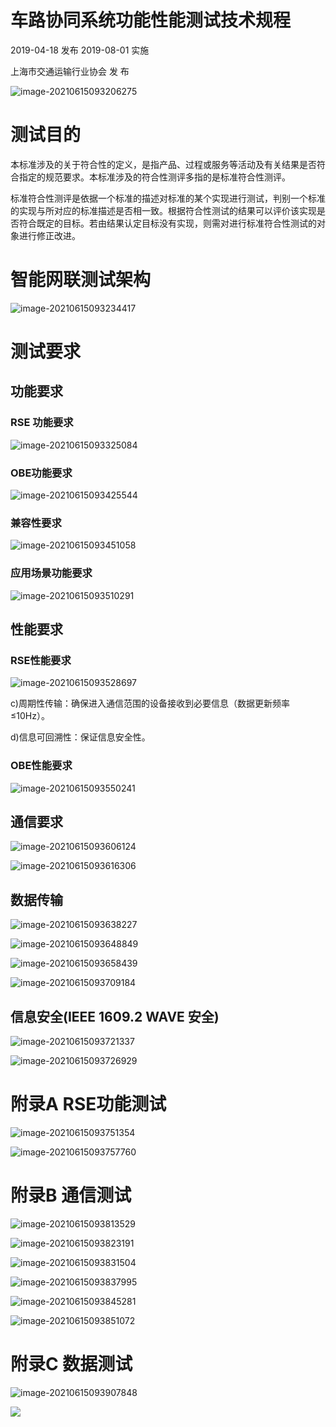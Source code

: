 # 车路协同系统功能性能测试技术规程

2019-04-18 发布 2019-08-01 实施

上海市交通运输行业协会 发 布

![image-20210615093206275](https://gitee.com/AiShiYuShiJiePingXing/img/raw/master/img/image-20210615093206275.png)

# 测试目的

本标准涉及的关于符合性的定义，是指产品、过程或服务等活动及有关结果是否符合指定的规范要求。本标准涉及的符合性测评多指的是标准符合性测评。

标准符合性测评是依据一个标准的描述对标准的某个实现进行测试，判别一个标准的实现与所对应的标准描述是否相一致。根据符合性测试的结果可以评价该实现是否符合既定的目标。若由结果认定目标没有实现，则需对进行标准符合性测试的对象进行修正改进。

# 智能网联测试架构

![image-20210615093234417](https://gitee.com/AiShiYuShiJiePingXing/img/raw/master/img/image-20210615093234417.png)

# 测试要求

## 功能要求

### RSE 功能要求

![image-20210615093325084](https://gitee.com/AiShiYuShiJiePingXing/img/raw/master/img/image-20210615093325084.png)

### OBE功能要求

![image-20210615093425544](https://gitee.com/AiShiYuShiJiePingXing/img/raw/master/img/image-20210615093425544.png)

### 兼容性要求

![image-20210615093451058](https://gitee.com/AiShiYuShiJiePingXing/img/raw/master/img/image-20210615093451058.png)

### 应用场景功能要求

![image-20210615093510291](https://gitee.com/AiShiYuShiJiePingXing/img/raw/master/img/image-20210615093510291.png)

## 性能要求

### RSE性能要求

![image-20210615093528697](https://gitee.com/AiShiYuShiJiePingXing/img/raw/master/img/image-20210615093528697.png)

c)周期性传输：确保进入通信范围的设备接收到必要信息（数据更新频率≤10Hz）。 

d)信息可回溯性：保证信息安全性。

### OBE性能要求

![image-20210615093550241](https://gitee.com/AiShiYuShiJiePingXing/img/raw/master/img/image-20210615093550241.png)

## 通信要求

![image-20210615093606124](https://gitee.com/AiShiYuShiJiePingXing/img/raw/master/img/image-20210615093606124.png)

![image-20210615093616306](https://gitee.com/AiShiYuShiJiePingXing/img/raw/master/img/image-20210615093616306.png)

## 数据传输

![image-20210615093638227](https://gitee.com/AiShiYuShiJiePingXing/img/raw/master/img/image-20210615093638227.png)

![image-20210615093648849](https://gitee.com/AiShiYuShiJiePingXing/img/raw/master/img/image-20210615093648849.png)

![image-20210615093658439](https://gitee.com/AiShiYuShiJiePingXing/img/raw/master/img/image-20210615093658439.png)

![image-20210615093709184](https://gitee.com/AiShiYuShiJiePingXing/img/raw/master/img/image-20210615093709184.png)

## 信息安全(IEEE 1609.2 WAVE 安全)

![image-20210615093721337](https://gitee.com/AiShiYuShiJiePingXing/img/raw/master/img/image-20210615093721337.png)

![image-20210615093726929](https://gitee.com/AiShiYuShiJiePingXing/img/raw/master/img/image-20210615093726929.png)

# 附录A	RSE功能测试

![image-20210615093751354](https://gitee.com/AiShiYuShiJiePingXing/img/raw/master/img/image-20210615093751354.png)

![image-20210615093757760](https://gitee.com/AiShiYuShiJiePingXing/img/raw/master/img/image-20210615093757760.png)

# 附录B 通信测试

![image-20210615093813529](https://gitee.com/AiShiYuShiJiePingXing/img/raw/master/img/image-20210615093813529.png)

![image-20210615093823191](https://gitee.com/AiShiYuShiJiePingXing/img/raw/master/img/image-20210615093823191.png)

![image-20210615093831504](https://gitee.com/AiShiYuShiJiePingXing/img/raw/master/img/image-20210615093831504.png)

![image-20210615093837995](https://gitee.com/AiShiYuShiJiePingXing/img/raw/master/img/image-20210615093837995.png)

![image-20210615093845281](https://gitee.com/AiShiYuShiJiePingXing/img/raw/master/img/image-20210615093845281.png)

![image-20210615093851072](https://gitee.com/AiShiYuShiJiePingXing/img/raw/master/img/image-20210615093851072.png)

# 附录C	数据测试

![image-20210615093907848](https://gitee.com/AiShiYuShiJiePingXing/img/raw/master/img/image-20210615093907848.png)



![](https://gitee.com/AiShiYuShiJiePingXing/img/raw/master/img/image-20210615093924697.png)